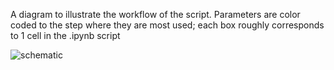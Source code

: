 
A diagram to illustrate the workflow of the script. Parameters are color coded to the step where they are most used; each box roughly corresponds to 1 cell in the .ipynb script

![schematic](https://github.com/akalish0/image-processing/blob/master/DeepLearning/Screen%20Shot%202020-04-25%20at%206.49.04%20PM.png)
